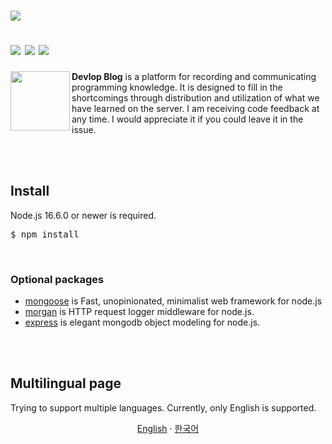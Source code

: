<h1 align="left">
    <p margin="0"><a><img src="https://user-images.githubusercontent.com/33018600/149719168-6b0c3e28-e332-417c-847c-82d185a0e5d4.png"></a></p>
    <a><img src="https://komarev.com/ghpvc/?username=reasley-com"></a>
    <a><img src="https://img.shields.io/badge/-reasley-grey?style=flat&logo=github&logoColor=white&link=https://github.com/reasley/"></a>
    <a><img src="https://img.shields.io/badge/-reasley-00acee?style=flat&logo=twitter&logoColor=white&link=https://twitter.com/reasley/"></a>
</h1>
<a href="https://reasley.com"><img src="https://user-images.githubusercontent.com/33018600/149729672-ccc3ff33-407e-42e2-8ef9-dee20de024e1.png" align="left" height="95"></a>

<p>
<b>Devlop Blog</b> is a platform for recording and communicating programming knowledge. It is designed to fill in the shortcomings through distribution and utilization of what we have learned on the server. I am receiving code feedback at any time. I would appreciate it if you could leave it in the issue.

</p>

<br>
<br>

## Install
Node.js 16.6.0 or newer is required.
<pre>$ npm install</pre>

<br>

### Optional packages
- [mongoose](https://www.npmjs.com/package/discord.js) is Fast, unopinionated, minimalist web framework for node.js
- [morgan](https://www.npmjs.com/package/morgan) is HTTP request logger middleware for node.js.
- [express](https://www.npmjs.com/package/express) is elegant mongodb object modeling for node.js.


<br>
<br>

## Multilingual page
Trying to support multiple languages.
Currently, only English is supported.
<p align="center">
  <a href="https://github.com/reasley-com/discord-music-bot">English</a>
   · 
  <a href="/docs/README_kr.md">한국어</a>
</p>


